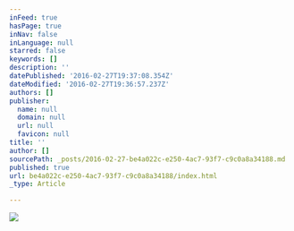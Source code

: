 ```yaml
---
inFeed: true
hasPage: true
inNav: false
inLanguage: null
starred: false
keywords: []
description: ''
datePublished: '2016-02-27T19:37:08.354Z'
dateModified: '2016-02-27T19:36:57.237Z'
authors: []
publisher:
  name: null
  domain: null
  url: null
  favicon: null
title: ''
author: []
sourcePath: _posts/2016-02-27-be4a022c-e250-4ac7-93f7-c9c0a8a34188.md
published: true
url: be4a022c-e250-4ac7-93f7-c9c0a8a34188/index.html
_type: Article

---
```

![](https://the-grid-user-content.s3-us-west-2.amazonaws.com/5ef68081-279d-4ed9-bb5b-8a934f9f4100.jpg)